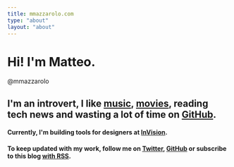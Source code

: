 ```yaml
---
title: mmazzarolo.com
type: "about"
layout: "about"
---
```


# Hi! I'm Matteo.

@mmazzarolo

## I'm an introvert, I like [music](https://rateyourmusic.com/collection/mazzaaaaa/r0.5-5.0,ss.dd), [movies](https://rateyourmusic.com/film_collection/mazzaaaaa/r0.5-5.0,ss.dd), reading tech news and wasting a lot of time on [GitHub](https://github.com/mmazzarolo).

#### Currently, I'm building tools for designers at [InVision](https://www.invisionapp.com/).

#### To keep updated with my work, follow me on [Twitter](https://twitter.com/mazzarolomatteo), [GitHub](https://github.com/mmazzarolo) or subscribe to this blog [with RSS](/blog/index.xml).
